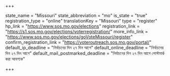 +++

state_name = "Missouri"
state_abbreviation = "mo"
is_state = "true"
registration_type = "online"
translationKey = "Missouri"
type = "register"
hp_link = "https://www.sos.mo.gov/elections"
registration_link = "https://s1.sos.mo.gov/elections/voterregistration/"
more_info_link = "https://www.sos.mo.gov/elections/goVoteMissouri/register"
confirm_registration_link = "https://voteroutreach.sos.mo.gov/portal/"
default_ip_deadline = "নির্বাচনের দিন ২৭ দিন আগে"
default_online_deadline = "নির্বাচনের দিন ২৭ দিন আগে"
default_mail_postmarked_deadline = "নির্বাচনের দিন ২৭ দিন আগে পোস্টমার্ক করা আবশ্যক"

+++